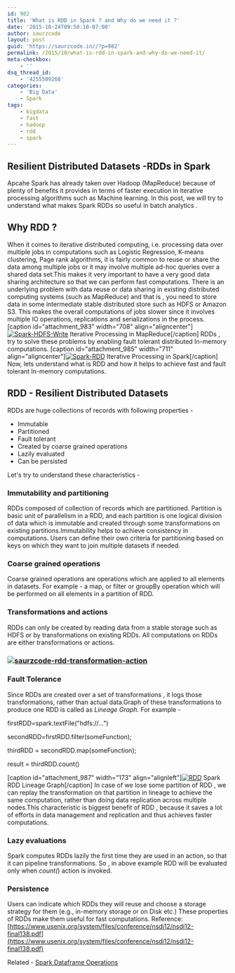 ```yaml
---
id: 982
title: 'What is RDD in Spark ? and Why do we need it ?'
date: '2015-10-24T09:50:10-07:00'
author: saurzcode
layout: post
guid: 'https://saurzcode.in//?p=982'
permalink: /2015/10/what-is-rdd-in-spark-and-why-do-we-need-it/
meta-checkbox:
    - ''
dsq_thread_id:
    - '4255509268'
categories:
    - 'Big Data'
    - Spark
tags:
    - bigdata
    - fast
    - hadoop
    - rdd
    - spark
---
```


Resilient Distributed Datasets -RDDs in Spark
---------------------------------------------

Apcahe Spark has already taken over Hadoop (MapReduce) because of plenty of benefits it provides in terms of faster execution in iterative processing algorithms such as Machine learning. In this post, we will try to understand what makes Spark RDDs so useful in batch analytics .

Why RDD ?
---------

When it comes to iterative distributed computing, i.e. processing data over multiple jobs in computations such as Logistic Regression, K-means clustering, Page rank algorithms, it is fairly common to reuse or share the data among multiple jobs or it may involve multiple ad-hoc queries over a shared data set.This makes it very important to have a very good data sharing architecture so that we can perform fast computations. There is an underlying problem with data reuse or data sharing in existing distributed computing systems (such as MapReduce) and that is , you need to store data in some intermediate stable distributed store such as HDFS or Amazon S3. This makes the overall computations of jobs slower since it involves multiple IO operations, replications and serializations in the process. \[caption id="attachment\_983" width="708" align="aligncenter"\][![Spark-HDFS-Write](https://saurzcode.in//assets/uploads/2015/10/Spark-HDFS-Write.png)](https://saurzcode.in//assets/uploads/2015/10/Spark-HDFS-Write.png) Iterative Processing in MapReduce\[/caption\] RDDs , try to solve these problems by enabling fault tolerant distributed In-memory computations. \[caption id="attachment\_985" width="711" align="aligncenter"\][![Spark-RDD](https://saurzcode.in//assets/uploads/2015/10/Spark-RDD.png)](https://saurzcode.in//assets/uploads/2015/10/Spark-RDD.png) Iterative Processing in Spark\[/caption\] Now, lets understand what is RDD and how it helps to achieve fast and fault tolerant In-memory computations.

RDD - Resilient Distributed Datasets
------------------------------------

RDDs are huge collections of records with following properties -

*   Immutable
*   Partitioned
*   Fault tolerant
*   Created by coarse grained operations
*   Lazily evaluated
*   Can be persisted

Let's try to understand these characteristics -

### Immutability and partitioning

RDDs composed of collection of records which are partitioned. Partition is basic unit of parallelism in a RDD, and each partition is one logical division of data which is immutable and created through some transformations on existing partitions.Immutability helps to achieve consistency in computations. Users can define their own criteria for partitioning based on keys on which they want to join multiple datasets if needed.

### Coarse grained operations

Coarse grained operations are operations which are applied to all elements in datasets. For example - a map, or filter or groupBy operation which will be performed on all elements in a partition of RDD.

### Transformations and actions

RDDs can only be created by reading data from a stable storage such as HDFS or by transformations on existing RDDs. All computations on RDDs are either transformations or actions.

### [![saurzcode-rdd-transformation-action](https://saurzcode.in//assets/uploads/2015/10/saurzcode_RDD_Transformation_Action-final.png)](https://saurzcode.in//assets/uploads/2015/10/saurzcode_RDD_Transformation_Action-final.png)

### Fault Tolerance

Since RDDs are created over a set of transformations , it logs those transformations, rather than actual data.Graph of these transformations to produce one RDD is called as _Lineage Graph_. For example -

firstRDD=spark.textFile("hdfs://...")

secondRDD=firstRDD.filter(someFunction);

thirdRDD = secondRDD.map(someFunction);

result = thirdRDD.count()

\[caption id="attachment\_987" width="173" align="alignleft"\][![RDD](https://saurzcode.in//assets/uploads/2015/10/RDD.png)](https://saurzcode.in//assets/uploads/2015/10/RDD.png) Spark RDD Lineage Graph\[/caption\] In case of we lose some partition of RDD , we can replay the transformation on that partition in lineage to achieve the same computation, rather than doing data replication across multiple nodes.This characteristic is biggest benefit of RDD , because it saves a lot of efforts in data management and replication and thus achieves faster computations.

### Lazy evaluations

Spark computes RDDs lazily the first time they are used in an action, so that it can pipeline transformations. So , in above example RDD will be evaluated only when _count(_) action is invoked.

### Persistence

Users can indicate which RDDs they will reuse and choose a storage strategy for them (e.g., in-memory storage or on Disk etc.) These properties of RDDs make them useful for fast computations. Reference: [https://www.usenix.org/system/files/conference/nsdi12/nsdi12-final138.pdf](https://www.usenix.org/system/files/conference/nsdi12/nsdi12-final138.pdf) 

Related - [Spark Dataframe Operations](https://saurzcode.in/2018/06/spark-common-dataframe-operations/)